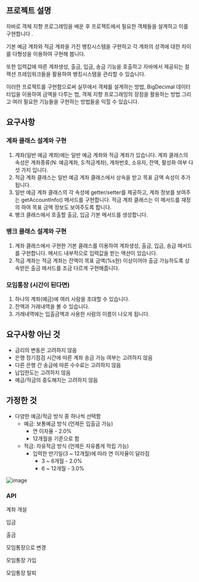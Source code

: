 ## 프로젝트 설명

자바로 객체 지향 프로그래밍을 배운 후 프로젝트에서 필요한 객체들을 설계하고 이를 구현합니다 . 

기본 예금 계좌와 적금 계좌을 가진 뱅킹시스템을 구현하고 각 계좌의 성격에 대한 차이를 다형성을 이용하여 구현해 봅니다. 

또한 입력값에 따른 계좌생성, 출금, 입금, 송금 기능을 호출하고 자바에서 제공되는 컬렉션 프레임워크들을 활용하여 뱅킹시스템을 관리할 수 있습니다. 

이러한 프로젝트를 구현함으로써 실무에서 객체를 설계하는 방법, BigDecimal 데이터 타입을 이용하여 금액을 다루는 법, 객체 지향 프로그래밍의 장점을 활용하는 방법 그리고 여러 필요한 기능들을 구현하는 방법들을 익힐 수 있습니다.

## 요구사항

### 계좌 클래스 설계와 구현

1. 계좌(일반 예금 계좌)에는 일반 예금 계좌와 적금 계좌가 있습니다. 계좌 클래스의 속성은 계좌종류(N: 예금계좌, S:적금계좌), 계좌번호, 소유자, 잔액, 활성화 여부 다섯 가지 입니다.
2. 적금 계좌 클래스는 일반 예금 계좌 클래스에서 상속을 받고 목표 금액 속성이 추가 됩니다.
3. 일반 예금 계좌 클래스의 각 속성에 getter/setter를 제공하고, 계좌 정보를 보여주는 getAccountInfo() 메서드를 구현합니다. 적금 계좌 클래스는 이 메서드를 재정의 하여 목표 금액 정보도 보여주도록 합니다.
4. 뱅크 클래스에서 호출할 출금, 입금 기본 메서드를 생성합니다.

### 뱅크 클래스 설계와 구현

1. 계좌 클래스에서 구현한 기본 클래스를 이용하여 계좌생성, 출금, 입금, 송금 메서드를 구현합니다. 메서드 내부적으로 입력값을 받는 액션이 있습니다.
2. 적금 계좌는 적금 계좌는 잔액이 목표 금액(%s원) 이상이어야 출금 가능하도록 상속받은 출금 메서드를 조금 다르게 구현해줍니다.

### 모임통장 (시간이 된다면)

1. 하나의 계좌(예금)에 여러 사람을 초대할 수 있습니다.
2. 잔액과 거래내역을 볼 수 있습니다.
3. 거래내역에는 입출금액과 사용한 사람의 이름이 나오게 됩니다.

## 요구사항 아닌 것

- 금리의 변동은 고려하지 않음
- 은행 정기점검 시간에 따른 계좌 송금 가능 여부는 고려하지 않음
- 다른 은행 간 송금에 따른 수수료는 고려하지 않음
- 납입한도는 고려하지 않음
- 예금/적금의 중도해지는 고려하지 않음

## 가정한 것

- 다양한 예금/적금 방식 중 하나씩 선택함
    - 예금: 보통예금 방식 (언제든 입출금 가능)
        - 연 이자율 - 2.0%
        - 12개월을 기준으로 함
    - 적금: 자유적금 방식 (언제든 자유롭게 적립 가능)
        - 입력한 만기일(3 ~ 12개월)에 따라 연 이자율이 달라짐
            - 3 ~ 6개월 - 2.0%
            - 6 ~ 12개월 - 3.0%

![image](https://github.com/Hoya324/backend-cs-study/assets/96857599/1017049b-f109-4344-8096-baa3e3c218b1)


### API

계좌 개설

입금

출금

모임통장으로 변경

모임통장 가입

모임통장 탈퇴
